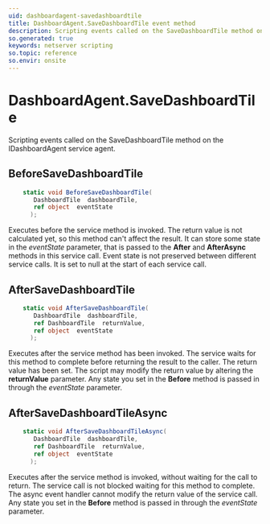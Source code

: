```yaml
---
uid: dashboardagent-savedashboardtile
title: DashboardAgent.SaveDashboardTile event method
description: Scripting events called on the SaveDashboardTile method on the DashboardAgent service agent.
so.generated: true
keywords: netserver scripting
so.topic: reference
so.envir: onsite
---
```

# DashboardAgent.SaveDashboardTile

Scripting events called on the <see cref='M:IDashboardAgent.SaveDashboardTile'>SaveDashboardTile</see> method on the <see cref='IDashboardAgent'>IDashboardAgent</see>  service agent.

## BeforeSaveDashboardTile
```cs
    static void BeforeSaveDashboardTile(
       DashboardTile  dashboardTile,
       ref object  eventState
      );
```
Executes before the service method is invoked.
The return value is not calculated yet, so this method can't affect the result.
It can store some state in the *eventState* parameter, that is passed to the **After** and **AfterAsync** methods in this service call.
Event state is not preserved between different service calls. It is set to null at the start of each service call.
## AfterSaveDashboardTile
```cs
    static void AfterSaveDashboardTile(
       DashboardTile  dashboardTile,
       ref DashboardTile  returnValue,
       ref object  eventState
      );
```
Executes after the service method has been invoked. The service waits for this method to complete before returning the result to the caller.
The return value has been set. The script may modify the return value by altering the **returnValue** parameter.
Any state you set in the **Before** method is passed in through the *eventState* parameter.
## AfterSaveDashboardTileAsync
```cs
    static void AfterSaveDashboardTileAsync(
       DashboardTile  dashboardTile,
       ref DashboardTile  returnValue,
       ref object  eventState
      );
```
Executes after the service method is invoked, without waiting for the call to return.
The service call is not blocked waiting for this method to complete.
The async event handler cannot modify the return value of the service call.
Any state you set in the **Before** method is passed in through the *eventState* parameter.

